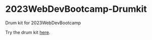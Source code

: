# 2023WebDevBootcamp-Drumkit
Drum kit for 2023WebDevBootcamp

Try the drum kit [here](https://oscarqjh.github.io/2023WebDevBootcamp-Drumkit/).
